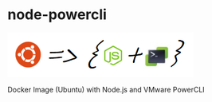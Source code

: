 # node-powercli

<p align="left">
  <img src="https://raw.githubusercontent.com/pcantaluppi/node-powercli/master/img/image.png" alt="Image" /></a>
</p>

Docker Image (Ubuntu) with Node.js and VMware PowerCLI
